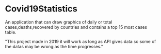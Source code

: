 # Covid19Statistics

An application that can draw graphics of daily or total cases,deaths,recovered by countries and contains a top 15 most cases table.

"This project made in 2019 it will work as long as API gives data so some of the datas may be wrong as the time progresses."
